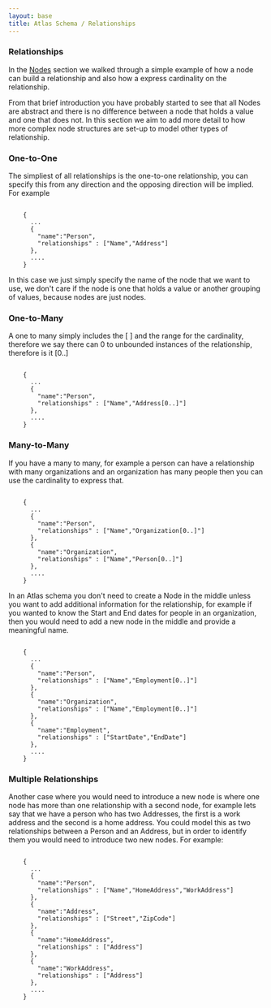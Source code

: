 ```yaml
---
layout: base
title: Atlas Schema / Relationships
---
```


### Relationships

In the [Nodes](nodes.html) section we walked through a simple example of how a node can build a relationship and also how a express cardinality on the relationship.

From that brief introduction you have probably started to see that all Nodes are abstract and there is no difference between a node that holds a value and one that does not.  In this section we aim to add more detail to how more complex node structures are set-up to model other types of relationship.

### One-to-One

The simpliest of all relationships is the one-to-one relationship,  you can specify this from any direction and the opposing direction will be implied.  For example

<pre><code data-language="java">
    {
      ...
      {
        "name":"Person",
        "relationships" : ["Name","Address"]
      },
      ....
    }
</code></pre>

In this case we just simply specify the name of the node that we want to use,  we don't care if the node is one that holds a value or another grouping of values,  because nodes are just nodes.

### One-to-Many

A one to many simply includes the [ ] and the range for the cardinality,  therefore we say there can 0 to unbounded instances of the relationship,  therefore is it [0..]

<pre><code data-language="java">
    {
      ...
      {
        "name":"Person",
        "relationships" : ["Name","Address[0..]"]
      },
      ....
    }
</code></pre>

### Many-to-Many

If you have a many to many, for example a person can have a relationship with many organizations and an organization has many people then you can use the cardinality to express that.

<pre><code data-language="java">
    {
      ...
      {
        "name":"Person",
        "relationships" : ["Name","Organization[0..]"]
      },
      {
        "name":"Organization",
        "relationships" : ["Name","Person[0..]"]
      },
      ....
    }
</code></pre>

In an Atlas schema you don't need to create a Node in the middle unless you want to add additional information for the relationship,  for example if you wanted to know the Start and End dates for people in an organization, then you would need to add a new node in the middle and provide a meaningful name.

<pre><code data-language="java">
    {
      ...
      {
        "name":"Person",
        "relationships" : ["Name","Employment[0..]"]
      },
      {
        "name":"Organization",
        "relationships" : ["Name","Employment[0..]"]
      },
      {
        "name":"Employment",
        "relationships" : ["StartDate","EndDate"]
      },
      ....
    }
</code></pre>

### Multiple Relationships

Another case where you would need to introduce a new node is where one node has more than one relationship with a second node,  for example lets say that we have a person who has two Addresses,  the first is a work address and the second is a home address.  You could model this as two relationships between a Person and an Address,  but in order to identify them you would need to introduce two new nodes.  For example:

<pre><code data-language="java">
    {
      ...
      {
        "name":"Person",
        "relationships" : ["Name","HomeAddress","WorkAddress"]
      },
      {
        "name":"Address",
        "relationships" : ["Street","ZipCode"]
      },
      {
        "name":"HomeAddress",
        "relationships" : ["Address"]
      },
      {
        "name":"WorkAddress",
        "relationships" : ["Address"]
      },
      ....
    }
</code></pre>


